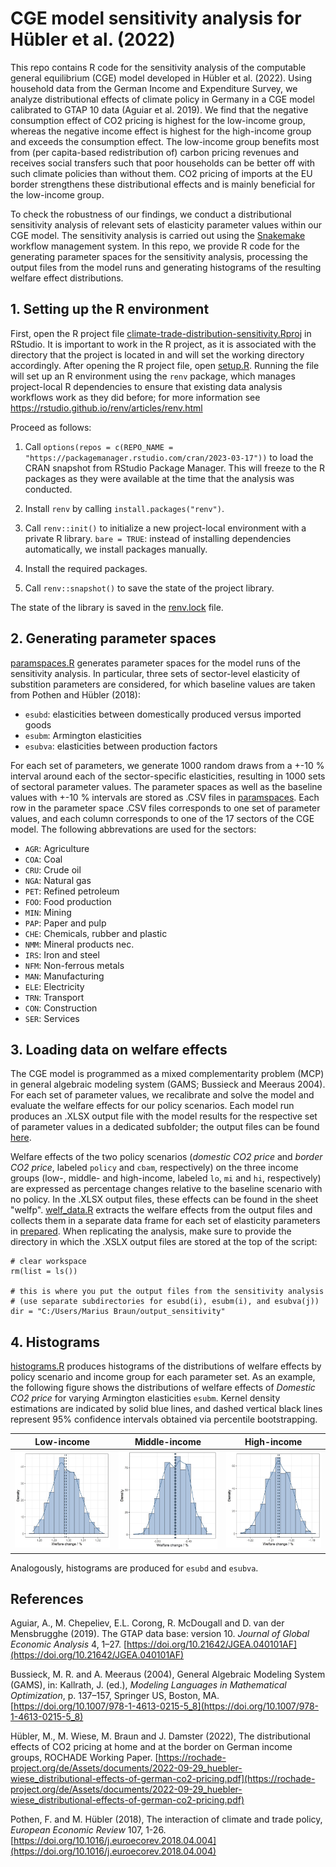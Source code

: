 # CGE model sensitivity analysis for Hübler et al. (2022)

This repo contains R code for the sensitivity analysis of the computable general equilibrium (CGE) model developed in Hübler et al. (2022). Using household data from the German Income and Expenditure Survey, we analyze distributional effects of climate policy 
in Germany in a CGE model calibrated to GTAP 10 data (Aguiar et al. 2019). We find that the negative consumption effect of CO2 pricing is highest for the low-income group, whereas the negative income effect is highest for the high-income group and exceeds
the consumption effect. The low-income group benefits most from (per capita-based redistribution of) carbon pricing revenues and receives social transfers such that poor households can be better off with such climate policies than without them. CO2 pricing of imports at the EU border strengthens these distributional effects and is mainly beneficial for the low-income group.

To check the robustness of our findings, we conduct a distributional sensitivity analysis of relevant sets of elasticity parameter values within our CGE model. The sensitivity analysis is carried out using the [Snakemake](https://snakemake.readthedocs.io/en/stable/) workflow management system. In this repo, we provide R code for the generating parameter spaces for the sensitivity analysis,
processing the output files from the model runs and generating histograms of the resulting welfare effect distributions.

## 1. Setting up the R environment

First, open the R project file [climate-trade-distribution-sensitivity.Rproj](climate-trade-distribution-sensitivity.Rproj) in RStudio. It is important to work in the R project, as it is associated with the directory that the project is located in and will set the working directory accordingly.
After opening the R project file, open [setup.R](setup.R). Running the file will set up an R environment using the `renv` package, which manages project-local R dependencies to ensure that existing data analysis workflows work as they did before;
for more information see https://rstudio.github.io/renv/articles/renv.html

Proceed as follows:

1. Call `options(repos = c(REPO_NAME = "https://packagemanager.rstudio.com/cran/2023-03-17"))`
to load the CRAN snapshot from RStudio Package Manager. This will freeze to the R packages as they were available at the time that the analysis was conducted.

2. Install `renv` by calling `install.packages("renv")`.

3. Call `renv::init()` to initialize a new project-local environment with a private R library.
`bare = TRUE`: instead of installing dependencies automatically, we install packages manually.

4. Install the required packages.

5. Call `renv::snapshot()` to save the state of the project library.

The state of the library is saved in the [renv.lock](renv.lock) file.

## 2. Generating parameter spaces

[paramspaces.R](scripts/paramspaces.R) generates parameter spaces for the model runs of the sensitivity analysis. In particular, three sets of sector-level elasticity of substition parameters are considered, for which baseline values are
taken from Pothen and Hübler (2018):

- ``esubd``: elasticities between domestically produced versus imported goods
- ``esubm``: Armington elasticities
- ``esubva``: elasticities between production factors

For each set of parameters, we generate 1000 random draws from a +-10 % interval around each of the sector-specific elasticities, resulting in 1000 sets of sectoral parameter values.
The parameter spaces as well as the baseline values with +-10 % intervals are stored as .CSV files in [paramspaces](paramspaces). Each row in the parameter space .CSV files corresponds to one set of parameter values, and each column corresponds to one of the 17 sectors of the CGE model. The following abbrevations are used for the sectors:
- ``AGR``: Agriculture
- ``COA``: Coal
- ``CRU``: Crude oil
- ``NGA``: Natural gas
- ``PET``: Refined petroleum
- ``FOO``: Food production
- ``MIN``: Mining
- ``PAP``: Paper and pulp
- ``CHE``: Chemicals, rubber and plastic
- ``NMM``: Mineral products nec.
- ``IRS``: Iron and steel
- ``NFM``: Non-ferrous metals
- ``MAN``: Manufacturing
- ``ELE``: Electricity
- ``TRN``: Transport
- ``CON``: Construction
- ``SER``: Services

## 3. Loading data on welfare effects

The CGE model is programmed as a mixed complementarity problem (MCP) in general algebraic modeling system (GAMS; Bussieck and Meeraus 2004).
For each set of parameter values, we recalibrate and solve the model and evaluate the welfare effects for our policy scenarios.
Each model run produces an .XLSX output file with the model results for the respective set of parameter values in a dedicated subfolder; the output files can be found [here](https://drive.google.com/drive/folders/1AfjqhgV3Nl9SPAXqZ9UmK4E8U-cjW-TL?usp=sharing).

Welfare effects of the two policy scenarios (*domestic CO2 price* and *border CO2 price*, labeled ``policy`` and ``cbam``, respectively) on the three income groups (low-, middle- and high-income, labeled ``lo``, ``mi`` and ``hi``, respectively) are expressed as percentage changes relative to the baseline scenario with no policy. In the .XLSX output files, these effects can be found in the sheet "welfp". [welf_data.R](scripts/welf_data.R) extracts the welfare effects from the output files and collects them in a separate data frame for each set of elasticity parameters in [prepared](prepared). When replicating the analysis, make sure to provide the directory in which the .XSLX output files are stored at the top of the script:
```
# clear workspace
rm(list = ls())

# this is where you put the output files from the sensitivity analysis
# (use separate subdirectories for esubd(i), esubm(i), and esubva(j))
dir = "C:/Users/Marius Braun/output_sensitivity"
```

## 4. Histograms

[histograms.R](scripts/histograms.R) produces histograms of the distributions of welfare effects by policy scenario and income group for each parameter set. As an example, the following figure shows the distributions of welfare effects of *Domestic CO2 price* for varying Armington elasticities ``esubm``. Kernel density estimations are indicated by solid blue lines, and dashed vertical black lines represent 95% confidence intervals obtained via percentile bootstrapping.

|Low-income|Middle-income|High-income|
|-----|-----|-----|
|![hist_esubm_policy_lo](figures/esubm/hist_esubm_policy_lo.png)|![hist_esubm_policy_mi](figures/esubm/hist_esubm_policy_mi.png)|![hist_esubm_policy_hi](figures/esubm/hist_esubm_policy_hi.png)|

Analogously, histograms are produced for ``esubd`` and ``esubva``.

## References
Aguiar, A., M. Chepeliev, E.L. Corong, R. McDougall and D. van der Mensbrugghe (2019). The GTAP data base: version 10. *Journal of Global Economic Analysis* 4, 1–27. [https://doi.org/10.21642/JGEA.040101AF](https://doi.org/10.21642/JGEA.040101AF)

Bussieck, M. R. and A. Meeraus (2004), General Algebraic Modeling System (GAMS), in: Kallrath, J. (ed.), *Modeling Languages in Mathematical Optimization*, p. 137–157, Springer US, Boston, MA. [https://doi.org/10.1007/978-1-4613-0215-5_8](https://doi.org/10.1007/978-1-4613-0215-5_8)

Hübler, M., M. Wiese, M. Braun and J. Damster (2022), The distributional effects of CO2 pricing at home and at the border on
German income groups, ROCHADE Working Paper. [https://rochade-project.org/de/Assets/documents/2022-09-29_huebler-wiese_distributional-effects-of-german-co2-pricing.pdf](https://rochade-project.org/de/Assets/documents/2022-09-29_huebler-wiese_distributional-effects-of-german-co2-pricing.pdf)

Pothen, F. and M. Hübler (2018), The interaction of climate and trade policy, *European Economic Review* 107, 1-26. [https://doi.org/10.1016/j.euroecorev.2018.04.004](https://doi.org/10.1016/j.euroecorev.2018.04.004)
